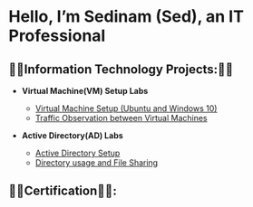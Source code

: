 <h1>Hello, I’m  Sedinam (Sed), an IT Professional

<h2>👨‍💻Information Technology Projects:👨‍💻</h2>

- <b>Virtual Machine(VM) Setup Labs</b>
  - [Virtual Machine Setup (Ubuntu and Windows 10)](https://github.com/SedinamA/VM-Set-up)
  - [Traffic Observation between Virtual Machines](https://github.com/SedinamA/VM-Traffic)

- <b>Active Directory(AD) Labs</b>
  - [Active Directory Setup](https://github.com/SedinamA/AD-setup)
  - [Directory usage and File Sharing ](https://github.com/)
 
    
<h2>👨‍💻Certification👨‍💻:</h2>

